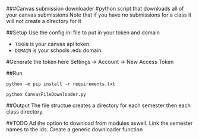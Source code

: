 ###Canvas submission downloader
#python script that downloads all of your canvas submissions
Note that if you have no submissions for a class it will not create a directory for it

##Setup
Use the config.ini file to put in your token and domain
- `TOKEN` is your canvas api token.
- `DOMAIN` is your schools .edu domain.

#Generate the token here
Settings -> Account -> New Access Token

##Run
```shell
python -m pip install -r requirements.txt
```

```shell
python CanvasFileDownloader.py
```

##Output
The file structue creates a directory for each semester then each class directory.

##TODO
Ad the option to download from modules aswell.
Link the semester names to the ids.
Create a generic downloader function
